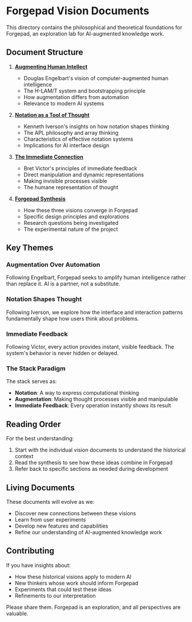 # Forgepad Vision Documents

This directory contains the philosophical and theoretical foundations for Forgepad, an exploration lab for AI-augmented knowledge work.

## Document Structure

1. **[Augmenting Human Intellect](./augmenting-human-intellect.md)**
   - Douglas Engelbart's vision of computer-augmented human intelligence
   - The H-LAM/T system and bootstrapping principle
   - How augmentation differs from automation
   - Relevance to modern AI systems

2. **[Notation as a Tool of Thought](./notation-as-tool-of-thought.md)**
   - Kenneth Iverson's insights on how notation shapes thinking
   - The APL philosophy and array thinking
   - Characteristics of effective notation systems
   - Implications for AI interface design

3. **[The Immediate Connection](./immediate-connection.md)**
   - Bret Victor's principles of immediate feedback
   - Direct manipulation and dynamic representations
   - Making invisible processes visible
   - The humane representation of thought

4. **[Forgepad Synthesis](./forgepad-synthesis.md)**
   - How these three visions converge in Forgepad
   - Specific design principles and explorations
   - Research questions being investigated
   - The experimental nature of the project

## Key Themes

### Augmentation Over Automation
Following Engelbart, Forgepad seeks to amplify human intelligence rather than replace it. AI is a partner, not a substitute.

### Notation Shapes Thought
Following Iverson, we explore how the interface and interaction patterns fundamentally shape how users think about problems.

### Immediate Feedback
Following Victor, every action provides instant, visible feedback. The system's behavior is never hidden or delayed.

### The Stack Paradigm
The stack serves as:
- **Notation**: A way to express computational thinking
- **Augmentation**: Making thought processes visible and manipulable
- **Immediate Feedback**: Every operation instantly shows its result

## Reading Order

For the best understanding:
1. Start with the individual vision documents to understand the historical context
2. Read the synthesis to see how these ideas combine in Forgepad
3. Refer back to specific sections as needed during development

## Living Documents

These documents will evolve as we:
- Discover new connections between these visions
- Learn from user experiments
- Develop new features and capabilities
- Refine our understanding of AI-augmented knowledge work

## Contributing

If you have insights about:
- How these historical visions apply to modern AI
- New thinkers whose work should inform Forgepad
- Experiments that could test these ideas
- Refinements to our interpretation

Please share them. Forgepad is an exploration, and all perspectives are valuable.